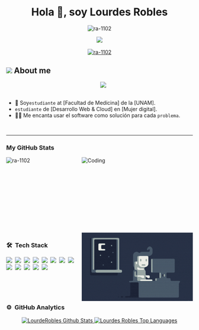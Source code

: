 <h1 align="center">Hola 👋, soy Lourdes Robles</h1>
<p align="center"> <img src="https://komarev.com/ghpvc/?username=ra-1102&label=Profile%20views&color=0e75b6&style=flat" alt="ra-1102" /> </p>


<p align="center">
  <a href="https://github.com/DenverCoder1/readme-typing-svg"><img src="https://readme-typing-svg.herokuapp.com?font=Time+New+Roman&color=%23C8BE25&size=25&center=true&vCenter=true&width=600&height=100&lines=Software+Engineer;Computer+Science+Student;Competitive+Programmer;Always+learning+new+things"></a>
</p>



<!-- TROFEOS GITHUB -->
<p align="center"> <a href="https://github.com/ryo-ma/github-profile-trophy"><img src="https://github-profile-trophy.vercel.app/?username=ra-1102&theme=dracula&column=7" alt="ra-1102" /></a> </p>





## <picture><img src = "https://github.com/7oSkaaa/7oSkaaa/blob/main/Images/about_me.gif?raw=true" width = 50px></picture> About me

<picture> <img align="right" src="https://github.com/7oSkaaa/7oSkaaa/blob/main/Images/Right_Side.gif?raw=true" width = 250px></picture>

<br><br>

- :school: Soy`estudiante` at [Facultad de Medicina] de la [UNAM].
- `estudiante` de [Desarrollo Web & Cloud] en [Mujer digital].
- :technologist: Me encanta usar el software como solución para cada `problema`.
<br>

<hr width="100%">

### My GitHub Stats
<img align="right" alt="Coding" width="300" src="https://cdn.dribbble.com/users/1277312/screenshots/14733298/media/39b1045e593737587dd60e42c8422d1f.gif">


<p><img align="left" src="https://github-readme-stats.vercel.app/api/top-langs?username=ra-1102&show_icons=true&theme=radical&locale=en&layout=compact" alt="ra-1102"></p>





<br><br><br><br><br><br><br><br><br><br><br><br>
<img alt="Night Coding" src="https://raw.githubusercontent.com/AVS1508/AVS1508/master/assets/Night-Coding.gif" align="right"/> 
### 🛠 &nbsp;Tech Stack
<p align="left">
  <img src="https://img.shields.io/badge/-Python-05122A?style=flat&logo=python" />&nbsp;
  <img src="https://img.shields.io/badge/-JavaScript-05122A?style=flat&logo=javascript" />&nbsp;
  <img src="https://img.shields.io/badge/-Java-05122A?style=flat&logo=Java&logoColor=FFA518" />&nbsp;
  <img src="https://img.shields.io/badge/-C-05122A?style=flat&logo=C&logoColor=A8B9CC" />&nbsp;
  <img src="https://img.shields.io/badge/-C++-05122A?style=flat&logo=C%2B%2B&logoColor=00599C" />&nbsp;
  <img src="https://img.shields.io/badge/-Bootstrap-05122A?style=flat&logo=bootstrap&logoColor=563D7C" />&nbsp;
  <img src="https://img.shields.io/badge/-HTML-05122A?style=flat&logo=HTML5" />&nbsp;
  <img src="https://img.shields.io/badge/-CSS-05122A?style=flat&logo=CSS3&logoColor=1572B6" />&nbsp;
  <img src="https://img.shields.io/badge/-Git-05122A?style=flat&logo=git" />&nbsp;
  <img src="https://img.shields.io/badge/-GitHub-05122A?style=flat&logo=github" />&nbsp;
  <img src="https://img.shields.io/badge/-Markdown-05122A?style=flat&logo=markdown" />&nbsp;
  <img src="https://img.shields.io/badge/-Visual%20Studio%20Code-05122A?style=flat&logo=visual-studio-code&logoColor=007ACC" />&nbsp;
  <img src="https://img.shields.io/badge/-Eclipse-05122A?style=flat&logo=eclipse-ide&logoColor=2C2255" />&nbsp;
  
</p>
<br><br><br>

### ⚙️ &nbsp;GitHub Analytics

<p align="center">
<a href="https://github.com/AVS1508">
  <img height="180em" src="https://github-readme-stats.vercel.app/api?username=ra-1102&include_all_commits=true&count_private=true&show_icons=true&line_height=30&title_color=CDB4DB&icon_color=CDB4DB&text_color=D3D3D3&bg_color=0A0A0A" alt="LourdeRobles Github Stats">
  <img height="180em" src="https://github-readme-stats.vercel.app/api/top-langs/?username=ra-1102&layout=compact&theme=radical&bg_color=0A0A0A" alt="Lourdes Robles Top Languages"/>
</a>
</p>




